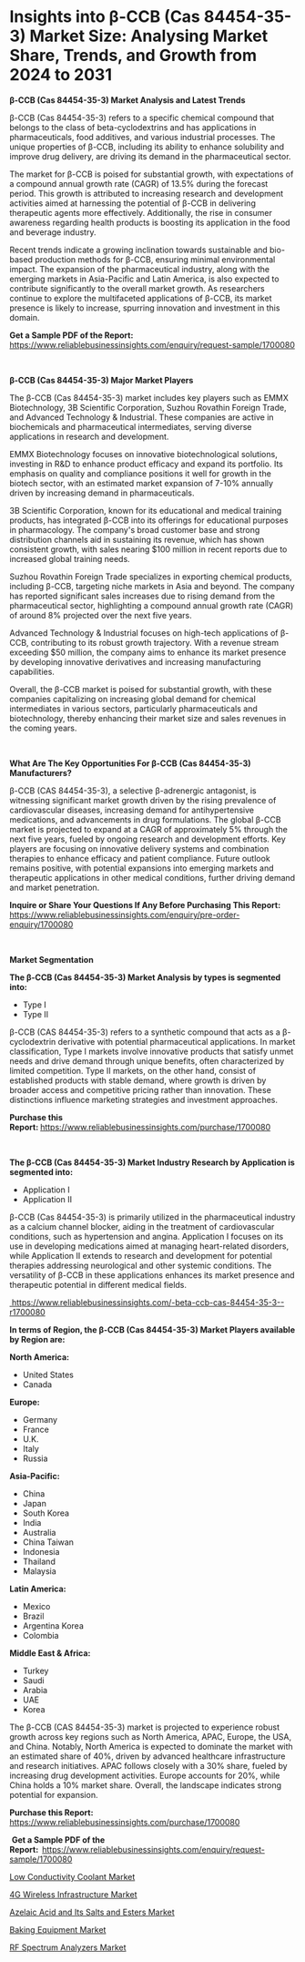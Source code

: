 <p><h1>Insights into β-CCB (Cas 84454-35-3) Market Size: Analysing Market Share, Trends, and Growth from 2024 to 2031</h1></p><p><strong>β-CCB (Cas 84454-35-3) Market Analysis and Latest Trends</strong></p>
<p><p>β-CCB (Cas 84454-35-3) refers to a specific chemical compound that belongs to the class of beta-cyclodextrins and has applications in pharmaceuticals, food additives, and various industrial processes. The unique properties of β-CCB, including its ability to enhance solubility and improve drug delivery, are driving its demand in the pharmaceutical sector.</p><p>The market for β-CCB is poised for substantial growth, with expectations of a compound annual growth rate (CAGR) of 13.5% during the forecast period. This growth is attributed to increasing research and development activities aimed at harnessing the potential of β-CCB in delivering therapeutic agents more effectively. Additionally, the rise in consumer awareness regarding health products is boosting its application in the food and beverage industry.</p><p>Recent trends indicate a growing inclination towards sustainable and bio-based production methods for β-CCB, ensuring minimal environmental impact. The expansion of the pharmaceutical industry, along with the emerging markets in Asia-Pacific and Latin America, is also expected to contribute significantly to the overall market growth. As researchers continue to explore the multifaceted applications of β-CCB, its market presence is likely to increase, spurring innovation and investment in this domain.</p></p>
<p><strong>Get a Sample PDF of the Report:&nbsp;</strong> <a href="https://www.reliablebusinessinsights.com/enquiry/request-sample/1700080?utm_campaign=97&utm_medium=2&utm_source=Github&utm_content=ia&utm_term=21102024&utm_id=b-ccb-cas-84454-35-3">https://www.reliablebusinessinsights.com/enquiry/request-sample/1700080</a></p>
<p>&nbsp;</p>
<p><strong>β-CCB (Cas 84454-35-3) Major Market Players</strong></p>
<p><p>The β-CCB (Cas 84454-35-3) market includes key players such as EMMX Biotechnology, 3B Scientific Corporation, Suzhou Rovathin Foreign Trade, and Advanced Technology & Industrial. These companies are active in biochemicals and pharmaceutical intermediates, serving diverse applications in research and development.</p><p>EMMX Biotechnology focuses on innovative biotechnological solutions, investing in R&D to enhance product efficacy and expand its portfolio. Its emphasis on quality and compliance positions it well for growth in the biotech sector, with an estimated market expansion of 7-10% annually driven by increasing demand in pharmaceuticals.</p><p>3B Scientific Corporation, known for its educational and medical training products, has integrated β-CCB into its offerings for educational purposes in pharmacology. The company's broad customer base and strong distribution channels aid in sustaining its revenue, which has shown consistent growth, with sales nearing $100 million in recent reports due to increased global training needs.</p><p>Suzhou Rovathin Foreign Trade specializes in exporting chemical products, including β-CCB, targeting niche markets in Asia and beyond. The company has reported significant sales increases due to rising demand from the pharmaceutical sector, highlighting a compound annual growth rate (CAGR) of around 8% projected over the next five years.</p><p>Advanced Technology & Industrial focuses on high-tech applications of β-CCB, contributing to its robust growth trajectory. With a revenue stream exceeding $50 million, the company aims to enhance its market presence by developing innovative derivatives and increasing manufacturing capabilities.</p><p>Overall, the β-CCB market is poised for substantial growth, with these companies capitalizing on increasing global demand for chemical intermediates in various sectors, particularly pharmaceuticals and biotechnology, thereby enhancing their market size and sales revenues in the coming years.</p></p>
<p>&nbsp;</p>
<p><strong>What Are The Key Opportunities For β-CCB (Cas 84454-35-3) Manufacturers?</strong></p>
<p><p>β-CCB (CAS 84454-35-3), a selective β-adrenergic antagonist, is witnessing significant market growth driven by the rising prevalence of cardiovascular diseases, increasing demand for antihypertensive medications, and advancements in drug formulations. The global β-CCB market is projected to expand at a CAGR of approximately 5% through the next five years, fueled by ongoing research and development efforts. Key players are focusing on innovative delivery systems and combination therapies to enhance efficacy and patient compliance. Future outlook remains positive, with potential expansions into emerging markets and therapeutic applications in other medical conditions, further driving demand and market penetration.</p></p>
<p><strong>Inquire or Share Your Questions If Any Before Purchasing This Report:</strong> <a href="https://www.reliablebusinessinsights.com/enquiry/pre-order-enquiry/1700080?utm_campaign=97&utm_medium=2&utm_source=Github&utm_content=ia&utm_term=21102024&utm_id=b-ccb-cas-84454-35-3">https://www.reliablebusinessinsights.com/enquiry/pre-order-enquiry/1700080</a></p>
<p>&nbsp;</p>
<p><strong>Market Segmentation</strong></p>
<p><strong>The β-CCB (Cas 84454-35-3) Market Analysis by types is segmented into:</strong></p>
<p><ul><li>Type I</li><li>Type II</li></ul></p>
<p><p>β-CCB (CAS 84454-35-3) refers to a synthetic compound that acts as a β-cyclodextrin derivative with potential pharmaceutical applications. In market classification, Type I markets involve innovative products that satisfy unmet needs and drive demand through unique benefits, often characterized by limited competition. Type II markets, on the other hand, consist of established products with stable demand, where growth is driven by broader access and competitive pricing rather than innovation. These distinctions influence marketing strategies and investment approaches.</p></p>
<p><strong>Purchase this Report:&nbsp;</strong><a href="https://www.reliablebusinessinsights.com/purchase/1700080?utm_campaign=97&utm_medium=2&utm_source=Github&utm_content=ia&utm_term=21102024&utm_id=b-ccb-cas-84454-35-3">https://www.reliablebusinessinsights.com/purchase/1700080</a></p>
<p>&nbsp;</p>
<p><strong>The β-CCB (Cas 84454-35-3) Market Industry Research by Application is segmented into:</strong></p>
<p><ul><li>Application I</li><li>Application II</li></ul></p>
<p><p>β-CCB (Cas 84454-35-3) is primarily utilized in the pharmaceutical industry as a calcium channel blocker, aiding in the treatment of cardiovascular conditions, such as hypertension and angina. Application I focuses on its use in developing medications aimed at managing heart-related disorders, while Application II extends to research and development for potential therapies addressing neurological and other systemic conditions. The versatility of β-CCB in these applications enhances its market presence and therapeutic potential in different medical fields.</p></p>
<p><a href="https://www.reliablebusinessinsights.com/-beta-ccb-cas-84454-35-3--r1700080?utm_campaign=97&utm_medium=2&utm_source=Github&utm_content=ia&utm_term=21102024&utm_id=b-ccb-cas-84454-35-3">&nbsp;https://www.reliablebusinessinsights.com/-beta-ccb-cas-84454-35-3--r1700080</a></p>
<p><strong>In terms of Region, the β-CCB (Cas 84454-35-3) Market Players available by Region are:</strong></p>
<p>
    <p> <strong> North America: </strong>
        <ul>
            <li>United States</li>
            <li>Canada</li>
        </ul>
        </p> 
    <p> <strong> Europe: </strong>
        <ul>
            <li>Germany</li>
            <li>France</li>
            <li>U.K.</li>
            <li>Italy</li>
            <li>Russia</li>
        </ul>
        </p> 
    <p> <strong> Asia-Pacific: </strong>
        <ul>
            <li>China</li>
            <li>Japan</li>
            <li>South Korea</li>
            <li>India</li>
            <li>Australia</li>
            <li>China Taiwan</li>
            <li>Indonesia</li>
            <li>Thailand</li>
            <li>Malaysia</li>
        </ul>
        </p> 
    <p> <strong> Latin America: </strong>
        <ul>
            <li>Mexico</li>
            <li>Brazil</li>
            <li>Argentina Korea</li>
            <li>Colombia</li>
        </ul>
        </p> 
    <p> <strong> Middle East & Africa: </strong>
        <ul>
            <li>Turkey</li>
            <li>Saudi</li>
            <li>Arabia</li>
            <li>UAE</li>
            <li>Korea</li>
        </ul>
    </p>
    </p>
<p><p>The β-CCB (CAS 84454-35-3) market is projected to experience robust growth across key regions such as North America, APAC, Europe, the USA, and China. Notably, North America is expected to dominate the market with an estimated share of 40%, driven by advanced healthcare infrastructure and research initiatives. APAC follows closely with a 30% share, fueled by increasing drug development activities. Europe accounts for 20%, while China holds a 10% market share. Overall, the landscape indicates strong potential for expansion.</p></p>
<p><strong>Purchase this Report: </strong><a href="https://www.reliablebusinessinsights.com/purchase/1700080?utm_campaign=97&utm_medium=2&utm_source=Github&utm_content=ia&utm_term=21102024&utm_id=b-ccb-cas-84454-35-3">https://www.reliablebusinessinsights.com/purchase/1700080</a></p>
<p>&nbsp;<strong>Get a Sample PDF of the Report:&nbsp;&nbsp;</strong><a href="https://www.reliablebusinessinsights.com/enquiry/request-sample/1700080?utm_campaign=97&utm_medium=2&utm_source=Github&utm_content=ia&utm_term=21102024&utm_id=b-ccb-cas-84454-35-3">https://www.reliablebusinessinsights.com/enquiry/request-sample/1700080</a></p>
<p><strong></strong></p>
<p><p><a href="https://medium.com/@rosette87biha/low-conductivity-coolant-market-global-market-trends-and-market-forecast-2024-2031-755d723988da?utm_campaign=97&utm_medium=2&utm_source=Github&utm_content=ia&utm_term=21102024&utm_id=b-ccb-cas-84454-35-3">Low Conductivity Coolant Market</a></p><p><a href="https://www.linkedin.com/pulse/key-drivers-4g-wireless-infrastructure-market-trends-future-bi2if?utm_campaign=97&utm_medium=2&utm_source=Github&utm_content=ia&utm_term=21102024&utm_id=b-ccb-cas-84454-35-3">4G Wireless Infrastructure Market</a></p><p><a href="https://github.com/yoreivesal/Market-Research-Report-List-1/blob/main/azelaic-acid-and-its-salts-and-esters-market.md?utm_campaign=97&utm_medium=2&utm_source=Github&utm_content=ia&utm_term=21102024&utm_id=b-ccb-cas-84454-35-3">Azelaic Acid and Its Salts and Esters Market</a></p><p><a href="https://issuu.com/reportprime-2/docs/baking-equipment-market-size-2030.p_17305fc8e32b1b?utm_campaign=97&utm_medium=2&utm_source=Github&utm_content=ia&utm_term=21102024&utm_id=b-ccb-cas-84454-35-3">Baking Equipment Market</a></p><p><a href="https://www.linkedin.com/pulse/rf-spectrum-analyzers-market-opportunities-emerging-global-ckp8c?utm_campaign=97&utm_medium=2&utm_source=Github&utm_content=ia&utm_term=21102024&utm_id=b-ccb-cas-84454-35-3">RF Spectrum Analyzers Market</a></p></p>